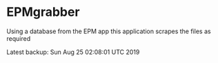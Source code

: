 # EPMgrabber
Using a database from the EPM app this application scrapes the files as required


Latest backup: Sun Aug 25 02:08:01 UTC 2019

